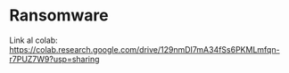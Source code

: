 # Ransomware
Link al colab: https://colab.research.google.com/drive/129nmDI7mA34fSs6PKMLmfqn-r7PUZ7W9?usp=sharing
